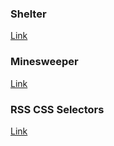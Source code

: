 ### Shelter

[Link](https://allaprischepa.github.io/JSFE2023Q1/shelter/main/index.html)

### Minesweeper

[Link](https://allaprischepa.github.io/JSFE2023Q1/minesweeper/)

### RSS CSS Selectors

[Link](https://allaprischepa.github.io/JSFE2023Q1/rss-css-selectors/index.html)

